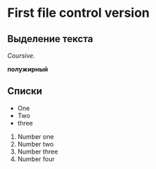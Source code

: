# First file control version

## Выделение текста

*Coursive.*

**полужирный**

## Списки

* One
* Two
* three

1. Number one
2. Number two
3. Number three 
4. Number four

